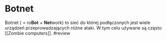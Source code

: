 # Botnet
Botnet ( = ro**Bot** + **Net**work) to sieć do której podłączonych jest wiele urządzeń przeprowadzających różne ataki. W tym celu używane są często [[Zombie computers]]. #review